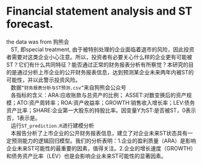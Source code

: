 # Financial statement analysis and ST forecast.
  the data was from 狗熊会<br>
    ST, 即special treatment, 由于被特别处理的企业面临着退市的风险，因此投资者需要对这类企业小心注意。所以，投资者有必要关心什么样的企业更有可能被ST？它们有什么共同特征？能否通过正常的财务报表分析有所察觉？本研究的目的是通过分析上市企业的公开财务报表信息，达到预测某企业未来两年内被ST的可能性，并以此警示投资风险。<br>
    数据`“财务报表分析与ST预测.csv”`来自狗熊会公众号<br>
    各指标的含义：ARA:应收账款与总资产的比例； ASSET:对数变换后的资产规模；ATO:资产周转率；ROA:资产收益率；GROWTH:销售收入增长率；LEV:债务资产比率；SHARE:企业第一大股东的持股比率。因变量Y为ST:是否被ST，0表示否，1表示是。<br>
    运行`ST_prediction.R`进行建模分析<br>
    本报告分析了上市企业的公开财务报表信息，建立了对企业未来ST状态具有一定预测能力的逻辑回归模型。我们的分析表明：1.企业的盈利质量（ARA）是影响企业未来ST可能性的最重要的因素，值得关注。2.企业的增长速度（GROWTH）和债务资产比率（LEV）也是会影响企业未来ST可能性的显著因素。

